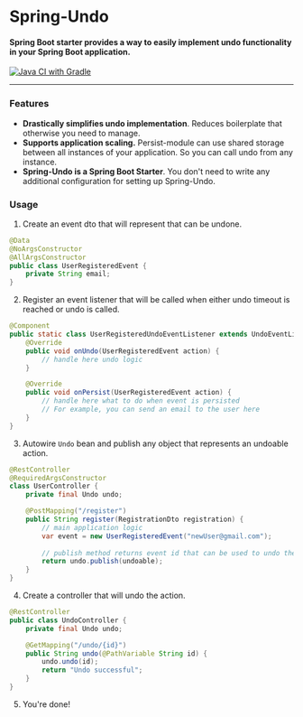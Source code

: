 # Spring-Undo

#### Spring Boot starter provides a way to easily implement undo functionality in your Spring Boot application.
[![Java CI with Gradle](https://github.com/michaelfmnk/spring-undo/actions/workflows/gradle.yml/badge.svg)](https://github.com/michaelfmnk/spring-undo/actions/workflows/gradle.yml)

---
### Features
 - **Drastically simplifies undo implementation**. Reduces boilerplate that otherwise you need to manage.
 - **Supports application scaling.** Persist-module can use shared storage between all instances of your application. So you can call undo from any instance.
 - **Spring-Undo is a Spring Boot Starter**. You don't need to write any additional configuration for setting up Spring-Undo.

### Usage

1. Create an event dto that will represent that can be undone.
```java
@Data
@NoArgsConstructor
@AllArgsConstructor
public class UserRegisteredEvent {
    private String email;
}
```

2. Register an event listener that will be called when either undo timeout is reached or undo is called.

```java
@Component
public static class UserRegisteredUndoEventListener extends UndoEventListener<UserRegisteredEvent> {
    @Override
    public void onUndo(UserRegisteredEvent action) {
        // handle here undo logic
    }

    @Override
    public void onPersist(UserRegisteredEvent action) {
        // handle here what to do when event is persisted
        // For example, you can send an email to the user here
    }
}
```

3. Autowire `Undo` bean and publish any object that represents an undoable action.

```java
@RestController
@RequiredArgsConstructor
class UserController {
    private final Undo undo;

    @PostMapping("/register")
    public String register(RegistrationDto registration) {
        // main application logic
        var event = new UserRegisteredEvent("newUser@gmail.com");
        
        // publish method returns event id that can be used to undo the action
        return undo.publish(undoable);
    }
}
```

4. Create a controller that will undo the action.

```java
@RestController
public class UndoController {
    private final Undo undo;

    @GetMapping("/undo/{id}")
    public String undo(@PathVariable String id) {
        undo.undo(id);
        return "Undo successful";
    }
}
```
5. You're done!

